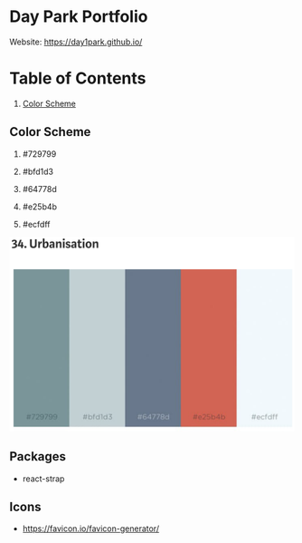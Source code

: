 # Day Park Portfolio

Website: https://day1park.github.io/

# Table of Contents

1. [Color Scheme](#colors)

## Color Scheme <a name="colors"></a>

1. #729799

2. #bfd1d3

3. #64778d

4. #e25b4b

5. #ecfdff

![color](public/images/color.png)

## Packages

- react-strap

## Icons

- https://favicon.io/favicon-generator/
  <!-- - devicon ![devicon](public/icons/devicon-plain.svg) -->
